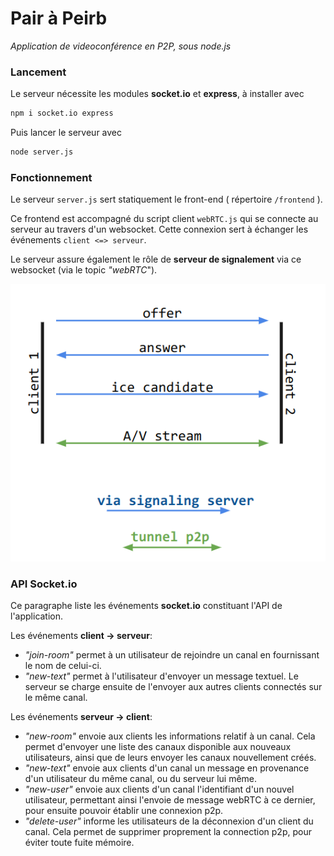 # Pair à Peirb
*Application de videoconférence en P2P, sous node.js*

### Lancement
Le serveur nécessite les modules **socket.io** et **express**, à installer avec
```bash
npm i socket.io express
```
Puis lancer le serveur avec
```bash
node server.js
```

### Fonctionnement

Le serveur `server.js` sert statiquement le front-end ( répertoire `/frontend` ).

Ce frontend est accompagné du script client `webRTC.js` qui se connecte au serveur au travers d'un websocket. Cette connexion sert à échanger les événements `client <=> serveur`.

Le serveur assure également le rôle de **serveur de signalement** via ce websocket (via le topic *"webRTC*").

![exchange](exchange.png)



### API Socket.io

Ce paragraphe liste les événements **socket.io** constituant l'API de l'application.


Les événements **client -> serveur**:

- *"join-room"* permet à un utilisateur de rejoindre un canal en fournissant le nom de celui-ci.
- *"new-text"* permet à l'utilisateur d'envoyer un message textuel. Le serveur se charge ensuite de l'envoyer aux autres clients connectés sur le même canal.

Les événements **serveur -> client**:
- *"new-room"* envoie aux clients les informations relatif à un canal. Cela permet d'envoyer une liste des canaux disponible aux nouveaux utilisateurs, ainsi que de leurs envoyer les canaux nouvellement créés.
- *"new-text"* envoie aux clients d'un canal un message en provenance d'un utilisateur du même canal, ou du serveur lui même.
- *"new-user"* envoie aux clients d'un canal l'identifiant d'un nouvel utilisateur, permettant ainsi l'envoie de message webRTC à ce dernier, pour ensuite pouvoir établir une connexion p2p.
- *"delete-user"* informe les utilisateurs de la déconnexion d'un client du canal. Cela permet de supprimer proprement la connection p2p, pour éviter toute fuite mémoire.
